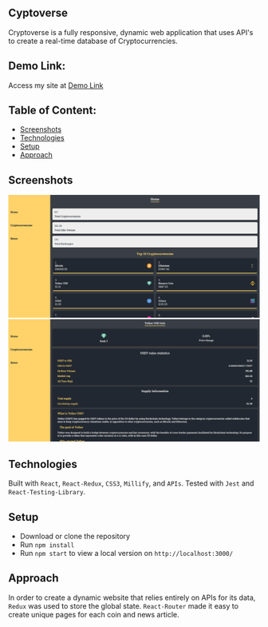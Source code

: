 ## Cyptoverse

Cryptoverse is a fully responsive, dynamic web application that uses API's to create a real-time database of Cryptocurrencies.

## Demo Link:

Access my site at [Demo Link](https://neptunerjo.github.io/cryptoverse/)

## Table of Content:

- [Screenshots](#screenshots)
- [Technologies](#technologies)
- [Setup](#setup)
- [Approach](#approach)

## Screenshots

![Desktop Home Page](screenshots/desktop-home.png)
![Coin Details](screenshots/desktop-coin.png)

## Technologies

Built with `React`, `React-Redux`, `CSS3`, `Millify`, and `APIs`. Tested with `Jest` and `React-Testing-Library`.

## Setup

- Download or clone the repository
- Run `npm install`
- Run `npm start` to view a local version on `http://localhost:3000/`

## Approach

In order to create a dynamic website that relies entirely on APIs for its data,
`Redux` was used to store the global state. `React-Router` made it easy to create unique pages for
each coin and news article.

